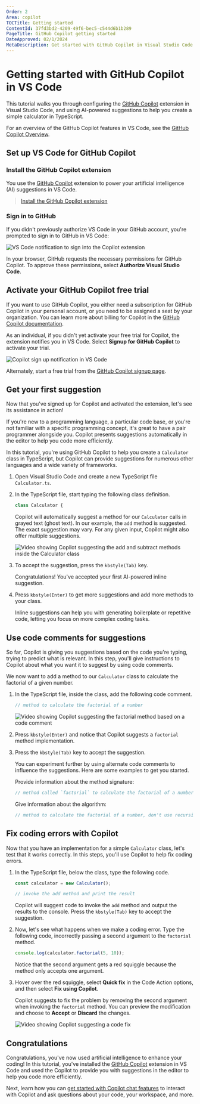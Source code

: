 ```yaml
---
Order: 2
Area: copilot
TOCTitle: Getting started
ContentId: 37fd3bd2-4209-49f6-bec5-c544d6b1b289
PageTitle: GitHub Copilot getting started
DateApproved: 02/1/2024
MetaDescription: Get started with GitHub Copilot in Visual Studio Code and create your first AI-powered suggestions in the editor.
---
```

# Getting started with GitHub Copilot in VS Code

This tutorial walks you through configuring the [GitHub Copilot](https://marketplace.visualstudio.com/items?itemName=GitHub.copilot) extension in Visual Studio Code, and using AI-powered suggestions to help you create a simple calculator in TypeScript.

For an overview of the GitHub Copilot features in VS Code, see the [GitHub Copilot Overview](/docs/copilot/overview.md).

## Set up VS Code for GitHub Copilot

### Install the GitHub Copilot extension

You use the [GitHub Copilot](https://marketplace.visualstudio.com/items?itemName=GitHub.copilot) extension to power your artificial intelligence (AI) suggestions in VS Code.

> <a class="install-extension-btn" href="vscode:extension/GitHub.copilot">Install the GitHub Copilot extension</a>

### Sign in to GitHub

If you didn't previously authorize VS Code in your GitHub account, you're prompted to sign in to GitHub in VS Code:

![VS Code notification to sign into the Copilot extension](images/getting-started/copilot-auth-toast.png)

In your browser, GitHub requests the necessary permissions for GitHub Copilot. To approve these permissions, select **Authorize Visual Studio Code**.

## Activate your GitHub Copilot free trial

If you want to use GitHub Copilot, you either need a subscription for GitHub Copilot in your personal account, or you need to be assigned a seat by your organization. You can learn more about billing for Copilot in the [GitHub Copilot documentation](https://docs.github.com/billing/managing-billing-for-github-copilot/about-billing-for-github-copilot).

As an individual, if you didn't yet activate your free trial for Copilot, the extension notifies you in VS Code. Select **Signup for GitHub Copilot** to activate your trial.

![Copilot sign up notification in VS Code](images/getting-started/copilot-access-toast.png)

Alternately, start a free trial from the [GitHub Copilot signup page](https://github.com/github-copilot/signup).

## Get your first suggestion

Now that you've signed up for Copilot and activated the extension, let's see its assistance in action!

If you're new to a programming language, a particular code base, or you're not familiar with a specific programming concept, it's great to have a pair programmer alongside you. Copilot presents suggestions automatically in the editor to help you code more efficiently.

In this tutorial, you're using GitHub Copilot to help you create a `Calculator` class in TypeScript, but Copilot can provide suggestions for numerous other languages and a wide variety of frameworks.

1. Open Visual Studio Code and create a new TypeScript file `Calculator.ts`.

1. In the TypeScript file, start typing the following class definition.

    ```typescript
    class Calculator {
    ```

    Copilot will automatically suggest a method for our `Calculator` calls in grayed text (ghost text). In our example, the `add` method is suggested. The exact suggestion may vary. For any given input, Copilot might also offer multiple suggestions.

    ![Video showing Copilot suggesting the `add` and `subtract` methods inside the Calculator class](./images/getting-started/copilot-generate-methods.gif)

1. To accept the suggestion, press the `kbstyle(Tab)` key.

    Congratulations! You've accepted your first AI-powered inline suggestion.

1. Press `kbstyle(Enter)` to get more suggestions and add more methods to your class.

    Inline suggestions can help you with generating boilerplate or repetitive code, letting you focus on more complex coding tasks.

## Use code comments for suggestions

So far, Copilot is giving you suggestions based on the code you're typing, trying to predict what is relevant. In this step, you'll give instructions to Copilot about what you want it to suggest by using code comments.

We now want to add a method to our `Calculator` class to calculate the factorial of a given number.

1. In the TypeScript file, inside the class, add the following code comment.

    ```typescript
    // method to calculate the factorial of a number
    ```

    ![Video showing Copilot suggesting the `factorial` method based on a code comment](./images/getting-started/copilot-generate-factorial.gif)

1. Press `kbstyle(Enter)` and notice that Copilot suggests a `factorial` method implementation.

1. Press the `kbstyle(Tab)` key to accept the suggestion.

    You can experiment further by using alternate code comments to influence the suggestions. Here are some examples to get you started.

    Provide information about the method signature:

    ```typescript
    // method called `factorial` to calculate the factorial of a number, the parameter `num` is a number, and the return type is a number
    ```

    Give information about the algorithm:

    ```typescript
    // method to calculate the factorial of a number, don't use recursion
    ```

## Fix coding errors with Copilot

Now that you have an implementation for a simple `Calculator` class, let's test that it works correctly. In this steps, you'll use Copilot to help fix coding errors.

1. In the TypeScript file, below the class, type the following code.

    ```typescript
    const calculator = new Calculator();
    
    // invoke the add method and print the result
    ```

    Copilot will suggest code to invoke the `add` method and output the results to the console. Press the `kbstyle(Tab)` key to accept the suggestion.

1. Now, let's see what happens when we make a coding error. Type the following code, incorrectly passing a second argument to the `factorial` method.

    ```typescript
    console.log(calculator.factorial(5, 10)); 
    ```

    Notice that the second argument gets a red squiggle because the method only accepts one argument.

1. Hover over the red squiggle, select **Quick fix** in the Code Action options, and then select **Fix using Copilot**.

    Copilot suggests to fix the problem by removing the second argument when invoking the `factorial` method. You can preview the modification and choose to **Accept** or **Discard** the changes.

    ![Video showing Copilot suggesting a code fix](./images/getting-started/copilot-code-fix.gif)

## Congratulations

Congratulations, you've now used artificial intelligence to enhance your coding! In this tutorial, you've installed the [GitHub Copilot](https://marketplace.visualstudio.com/items?itemName=GitHub.copilot) extension in VS Code and used the Copilot to provide you with suggestions in the editor to help you code more efficiently.

Next, learn how you can [get started with Copilot chat features](/docs/copilot/getting-started-chat.md) to interact with Copilot and ask questions about your code, your workspace, and more.

